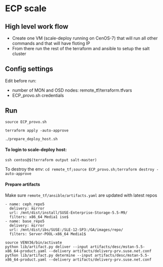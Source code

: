 # ECP scale 

## High level work flow

- Create one VM (scale-deploy running on CenOS-7) that will run all other commands and that will have floting IP
- From there run the rest of the terraform and ansible to setup the salt cluster

## Config settings

Edit before run:

- number of MON and OSD nodes: remote_tf/terraform.tfvars
- ECP_provo.sh credentials

## Run 

`source ECP_provo.sh`

`terraform apply -auto-approve`

`./prepare_deploy_host.sh`

#### To login to scale-deploy host:

`ssh centos@$(terraform output salt-master)`

To destroy the env: `cd remote_tf;source ECP_provo.sh;terraform destroy -auto-approve`

#### Prepare artifacts 

Make sure `remote_tf/ansible/artifacts.yaml` are updated with latest repos

```
- name: ceph_repo5
  delivery: mirror
  url: /mnt/dist/install/SUSE-Enterprise-Storage-5.5-M9/
  filters: x86_64 Media1 iso$
- name: base_repo5
  delivery: mirror
  url: /mnt/dist/ibs/SUSE:/SLE-12-SP3:/GA/images/repo/
  filters: Server-POOL-x86_64 Media1$

source VENV36/bin/activate
python lib/artifact.py deliver --input artifacts/desc/mstan-5.5-x86_64-product.yaml --delivery artifacts/delivery-prv.suse.net.conf
python lib/artifact.py determine --input artifacts/desc/mstan-5.5-x86_64-product.yaml --delivery artifacts/delivery-prv.suse.net.conf
```


